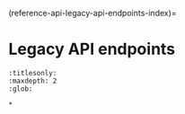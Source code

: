 (reference-api-legacy-api-endpoints-index)=
# Legacy API endpoints

```{toctree}
:titlesonly:
:maxdepth: 2
:glob:

*